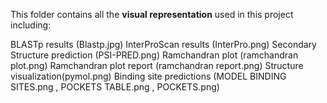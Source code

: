 This folder contains all the **visual representation** used in this project including:

BLASTp results (Blastp.jpg)
InterProScan results (InterPro.png)
Secondary Structure prediction (PSI-PRED.png)
Ramchandran plot (ramchandran plot.png)
Ramchandran plot report (ramchandran report.png)
Structure visualization(pymol.png)
Binding site predictions (MODEL BINDING SITES.png , POCKETS TABLE.png , POCKETS.png)

